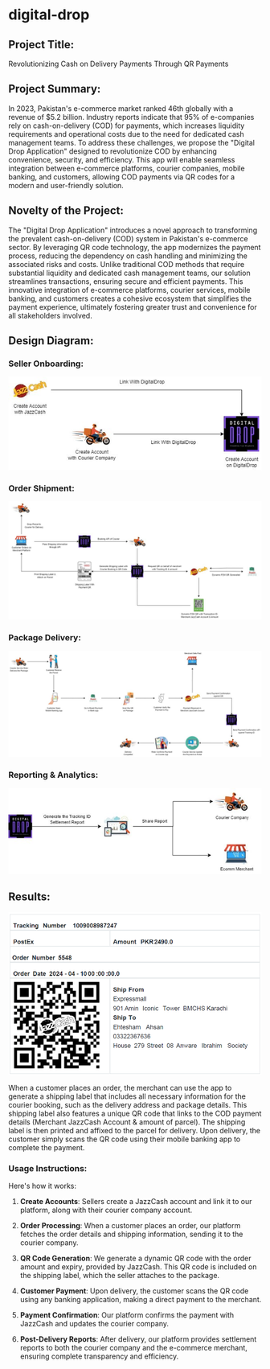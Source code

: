 # digital-drop
## Project Title: 
Revolutionizing Cash on Delivery Payments Through QR Payments
## Project Summary: 
In 2023, Pakistan's e-commerce market ranked 46th globally with a revenue of $5.2 billion. Industry reports indicate that 95% of e-companies rely on cash-on-delivery (COD) for payments, which increases liquidity requirements and operational costs due to the need for dedicated cash management teams. To address these challenges, we propose the "Digital Drop Application" designed to revolutionize COD by enhancing convenience, security, and efficiency. This app will enable seamless integration between e-commerce platforms, courier companies, mobile banking, and customers, allowing COD payments via QR codes for a modern and user-friendly solution.
## Novelty of the Project: 
The "Digital Drop Application" introduces a novel approach to transforming the prevalent cash-on-delivery (COD) system in Pakistan's e-commerce sector. By leveraging QR code technology, the app modernizes the payment process, reducing the dependency on cash handling and minimizing the associated risks and costs. Unlike traditional COD methods that require substantial liquidity and dedicated cash management teams, our solution streamlines transactions, ensuring secure and efficient payments. This innovative integration of e-commerce platforms, courier services, mobile banking, and customers creates a cohesive ecosystem that simplifies the payment experience, ultimately fostering greater trust and convenience for all stakeholders involved.

## Design Diagram:
### Seller Onboarding:

![alt text](https://github.com/Digital-Drop-Code/digital-drop/blob/main/src/main/resources/static/public/1.jpg?raw=true)

### Order Shipment:

![alt text](https://github.com/Digital-Drop-Code/digital-drop/blob/main/src/main/resources/static/public/2.jpg?raw=true)

 ### Package Delivery:

![alt text](https://github.com/Digital-Drop-Code/digital-drop/blob/main/src/main/resources/static/public/3.jpg?raw=true)

### Reporting & Analytics:

![alt text](https://github.com/Digital-Drop-Code/digital-drop/blob/main/src/main/resources/static/public/4.jpg?raw=true)
 
## Results:

![alt text](https://github.com/Digital-Drop-Code/digital-drop/blob/main/src/main/resources/static/public/5.png?raw=true)


When a customer places an order, the merchant can use the app to generate a shipping label that includes all necessary information for the courier booking, such as the delivery address and package details. This shipping label also features a unique QR code that links to the COD payment details (Merchant JazzCash Account & amount of parcel). The shipping label is then printed and affixed to the parcel for delivery. Upon delivery, the customer simply scans the QR code using their mobile banking app to complete the payment.

### Usage Instructions:
Here's how it works:
1.	**Create Accounts**: Sellers create a JazzCash account and link it to our platform, along with their courier company account.

2.	**Order Processing**: When a customer places an order, our platform fetches the order details and shipping information, sending it to the courier company.

3.	**QR Code Generation**: We generate a dynamic QR code with the order amount and expiry, provided by JazzCash. This QR code is included on the shipping label, which the seller attaches to the package.

4.	**Customer Payment**: Upon delivery, the customer scans the QR code using any banking application, making a direct payment to the merchant.

5.	**Payment Confirmation**: Our platform confirms the payment with JazzCash and updates the courier company.

6.	**Post-Delivery Reports**: After delivery, our platform provides settlement reports to both the courier company and the e-commerce merchant, ensuring complete transparency and efficiency.

